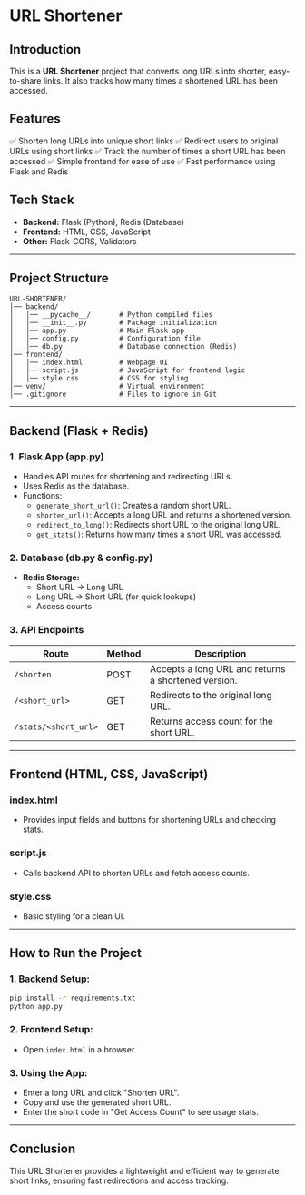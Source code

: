 # URL Shortener

## Introduction
This is a **URL Shortener** project that converts long URLs into shorter, easy-to-share links. It also tracks how many times a shortened URL has been accessed.

## Features
✅ Shorten long URLs into unique short links
✅ Redirect users to original URLs using short links
✅ Track the number of times a short URL has been accessed
✅ Simple frontend for ease of use
✅ Fast performance using Flask and Redis

## Tech Stack
- **Backend:** Flask (Python), Redis (Database)
- **Frontend:** HTML, CSS, JavaScript
- **Other:** Flask-CORS, Validators

---

## Project Structure
```
URL-SHORTENER/
│── backend/
│   │── __pycache__/       # Python compiled files
│   │── __init__.py        # Package initialization
│   │── app.py             # Main Flask app
│   │── config.py          # Configuration file
│   │── db.py              # Database connection (Redis)
│── frontend/
│   │── index.html         # Webpage UI
│   │── script.js          # JavaScript for frontend logic
│   │── style.css          # CSS for styling
│── venv/                  # Virtual environment
│── .gitignore             # Files to ignore in Git
```

---

## Backend (Flask + Redis)
### 1. **Flask App (app.py)**
- Handles API routes for shortening and redirecting URLs.
- Uses Redis as the database.
- Functions:
  - `generate_short_url()`: Creates a random short URL.
  - `shorten_url()`: Accepts a long URL and returns a shortened version.
  - `redirect_to_long()`: Redirects short URL to the original long URL.
  - `get_stats()`: Returns how many times a short URL was accessed.

### 2. **Database (db.py & config.py)**
- **Redis Storage:**
  - Short URL → Long URL
  - Long URL → Short URL (for quick lookups)
  - Access counts

### 3. **API Endpoints**
| Route | Method | Description |
|---|---|---|
| `/shorten` | POST | Accepts a long URL and returns a shortened version. |
| `/<short_url>` | GET | Redirects to the original long URL. |
| `/stats/<short_url>` | GET | Returns access count for the short URL. |

---

## Frontend (HTML, CSS, JavaScript)
### **index.html**
- Provides input fields and buttons for shortening URLs and checking stats.

### **script.js**
- Calls backend API to shorten URLs and fetch access counts.

### **style.css**
- Basic styling for a clean UI.

---

## How to Run the Project
### **1. Backend Setup:**
```bash
pip install -r requirements.txt
python app.py
```

### **2. Frontend Setup:**
- Open `index.html` in a browser.

### **3. Using the App:**
- Enter a long URL and click "Shorten URL".
- Copy and use the generated short URL.
- Enter the short code in "Get Access Count" to see usage stats.

---

## Conclusion
This URL Shortener provides a lightweight and efficient way to generate short links, ensuring fast redirections and access tracking. 
